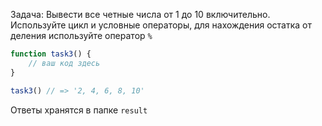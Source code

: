Задача: Вывести все четные числа от 1 до 10 включительно. Используйте цикл и условные операторы, для нахождения остатка от деления используйте оператор `%`

```js
function task3() {
    // ваш код здесь
}

task3() // => '2, 4, 6, 8, 10'
```

Ответы хранятся в папке `result`
